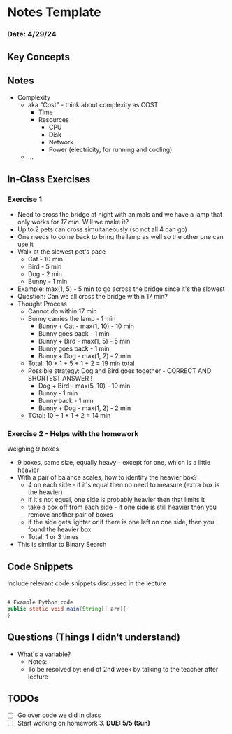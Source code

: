 # Notes Template
### Date: 4/29/24
## Key Concepts

## Notes
* Complexity
     * aka "Cost" - think about complexity as COST
          * Time
          * Resources
               * CPU
               * Disk
               * Network
               * Power (electricity, for running and cooling) 
     * ...

## In-Class Exercises
### Exercise 1
* Need to cross the bridge at night with animals and we have a lamp that only works for *17 min*. Will we make it?
* Up to 2 pets can cross simultaneously (so not all 4 can go)
* One needs to come back to bring the lamp as well so the other one can use it
* Walk at the slowest pet's pace
     * Cat - 10 min
     * Bird - 5 min
     * Dog - 2 min
     * Bunny - 1 min
* Example: max(1, 5) - 5 min to go across the bridge since it's the slowest
* Question: Can we all cross the bridge within 17 min?
* Thought Process
     * Cannot do within 17 min
     * Bunny carries the lamp - 1 min
          * Bunny + Cat - max(1, 10) - 10 min
          * Bunny goes back - 1 min
          * Bunny + Bird - max(1, 5) - 5 min
          * Bunny goes back - 1 min
          * Bunny + Dog - max(1, 2) - 2 min
     * Total: 10 + 1 + 5 + 1 + 2 = 19 min total
     * Possible strategy: Dog and Bird goes together - CORRECT AND SHORTEST ANSWER !
          * Dog + Bird - max(5, 10) - 10 min
          * Bunny - 1 min
          * Bunny back - 1 min
          * Bunny + Dog - max(1, 2) - 2 min
     * TOtal: 10 + 1 + 1 + 2 = 14 min
 
### Exercise 2 - Helps with the homework
Weighing 9 boxes
* 9 boxes, same size, equally heavy - except for one, which is a little heavier
* With a pair of balance scales, how to identify the heavier box?
     * 4 on each side - if it's equal then no need to measure (extra box is the heavier)
     * if it's not equal, one side is probably heavier then that limits it
     * take a box off from each side - if one side is still heavier then you remove another pair of boxes
     * if the side gets lighter or if there is one left on one side, then you found the heavier box
     * Total: 1 or 3 times
* This is similar to Binary Search 
  
## Code Snippets
Include relevant code snippets discussed in the lecture
```java

# Example Python code
public static void main(String[] arr){
}

```

## Questions (Things I didn't understand)
* What's a variable?
     * Notes:
     * To be resolved by: end of 2nd week by talking to the teacher after lecture

## TODOs
- [ ] Go over code we did in class
- [ ] Start working on homework 3. **DUE: 5/5 (Sun)**
